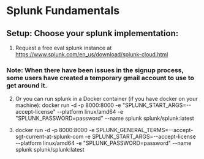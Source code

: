 # Splunk Fundamentals

## Setup: Choose your splunk implementation:
1. Request a free eval splunk instance at https://www.splunk.com/en_us/download/splunk-cloud.html

### Note: When there have been issues in the signup process, some users have created a temporary gmail account to use to get around it.

2. Or you can run splunk in a Docker container (if you have docker on your machine): docker run -d -p 8000:8000 -e "SPLUNK_START_ARGS=--accept-license" --platform linux/amd64 -e "SPLUNK_PASSWORD=password" --name splunk splunk/splunk:latest

3. docker run -d -p 8000:8000 -e SPLUNK_GENERAL_TERMS=--accept-sgt-current-at-splunk-com -e SPLUNK_START_ARGS=--accept-license --platform linux/amd64 -e "SPLUNK_PASSWORD=password" --name splunk splunk/splunk:latest 
